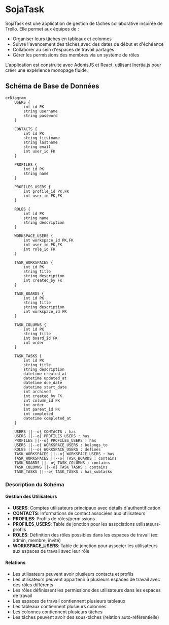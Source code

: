 # SojaTask
SojaTask est une application de gestion de tâches collaborative inspirée de Trello. Elle permet aux équipes de :
- Organiser leurs tâches en tableaux et colonnes
- Suivre l'avancement des tâches avec des dates de début et d'échéance
- Collaborer au sein d'espaces de travail partagés
- Gérer les permissions des membres via un système de rôles

L'application est construite avec AdonisJS et React, utilisant Inertia.js pour créer une expérience monopage fluide.

## Schéma de Base de Données

```mermaid
erDiagram
    USERS {
        int id PK
        string username
        string password
    }

    CONTACTS {
        int id PK
        string firstname
        string lastname
        string email
        int user_id FK
    }

    PROFILES {
        int id PK
        string name
    }

    PROFILES_USERS {
        int profile_id PK,FK
        int user_id PK,FK
    }

    ROLES {
        int id PK
        string name
        string description
    }

    WORKSPACE_USERS {
        int workspace_id PK,FK
        int user_id PK,FK
        int role_id FK
    }

    TASK_WORKSPACES {
        int id PK
        string title
        string description
        int created_by FK
    }

    TASK_BOARDS {
        int id PK
        string title
        string description
        int workspace_id FK
    }

    TASK_COLUMNS {
        int id PK
        string title
        int board_id FK
        int order
    }

    TASK_TASKS {
        int id PK
        string title
        string description
        datetime created_at
        datetime updated_at
        datetime due_date
        datetime start_date
        int archived
        int created_by FK
        int column_id FK
        int order
        int parent_id FK
        int completed
        datetime completed_at
    }

    USERS ||--o{ CONTACTS : has
    USERS ||--o{ PROFILES_USERS : has
    PROFILES ||--o{ PROFILES_USERS : has
    USERS ||--o{ WORKSPACE_USERS : belongs_to
    ROLES ||--o{ WORKSPACE_USERS : defines
    TASK_WORKSPACES ||--o{ WORKSPACE_USERS : has
    TASK_WORKSPACES ||--o{ TASK_BOARDS : contains
    TASK_BOARDS ||--o{ TASK_COLUMNS : contains
    TASK_COLUMNS ||--o{ TASK_TASKS : contains
    TASK_TASKS ||--o{ TASK_TASKS : has_subtasks
```

### Description du Schéma

#### Gestion des Utilisateurs

- **USERS**: Comptes utilisateurs principaux avec détails d'authentification
- **CONTACTS**: Informations de contact associées aux utilisateurs
- **PROFILES**: Profils de rôles/permissions
- **PROFILES_USERS**: Table de jonction pour les associations utilisateurs-profils
- **ROLES**: Définition des rôles possibles dans les espaces de travail (ex: admin, membre, invité)
- **WORKSPACE_USERS**: Table de jonction pour associer les utilisateurs aux espaces de travail avec leur rôle

#### Relations

- Les utilisateurs peuvent avoir plusieurs contacts et profils
- Les utilisateurs peuvent appartenir à plusieurs espaces de travail avec des rôles différents
- Les rôles définissent les permissions des utilisateurs dans les espaces de travail
- Les espaces de travail contiennent plusieurs tableaux
- Les tableaux contiennent plusieurs colonnes
- Les colonnes contiennent plusieurs tâches
- Les tâches peuvent avoir des sous-tâches (relation auto-référentielle)
